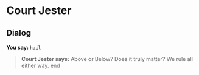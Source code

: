 # Court Jester


## Dialog

**You say:** `hail`



>**Court Jester says:** Above or Below?  Does it truly matter?  We rule all either way.
end
